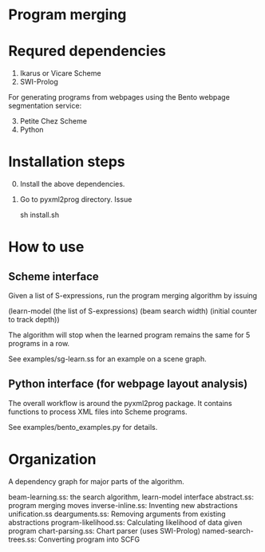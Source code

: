 # Program merging

# Requred dependencies

1. Ikarus or Vicare Scheme
2. SWI-Prolog 

For generating programs from webpages using the Bento webpage segmentation
service:

3. Petite Chez Scheme
4. Python

# Installation steps

0. Install the above dependencies.

1. Go to pyxml2prog directory. Issue
    
    sh install.sh

# How to use

## Scheme interface

Given a list of S-expressions, run the program merging algorithm by issuing

(learn-model (the list of S-expressions) (beam search width) (initial counter
to track depth))

The algorithm will stop when the learned program remains the same for 5
programs in a row.

See examples/sg-learn.ss for an example on a scene graph.

## Python interface (for webpage layout analysis)

The overall workflow is around the pyxml2prog package. It contains functions to
process XML files into Scheme programs. 

See examples/bento_examples.py for details.

# Organization

A dependency graph for major parts of the algorithm. 

beam-learning.ss: the search algorithm, learn-model interface
    abstract.ss: program merging moves
        inverse-inline.ss: Inventing new abstractions
            unification.ss
        dearguments.ss: Removing arguments from existing abstractions
    program-likelihood.ss: Calculating likelihood of data given program
        chart-parsing.ss: Chart parser (uses SWI-Prolog)
            named-search-trees.ss: Converting program into SCFG




